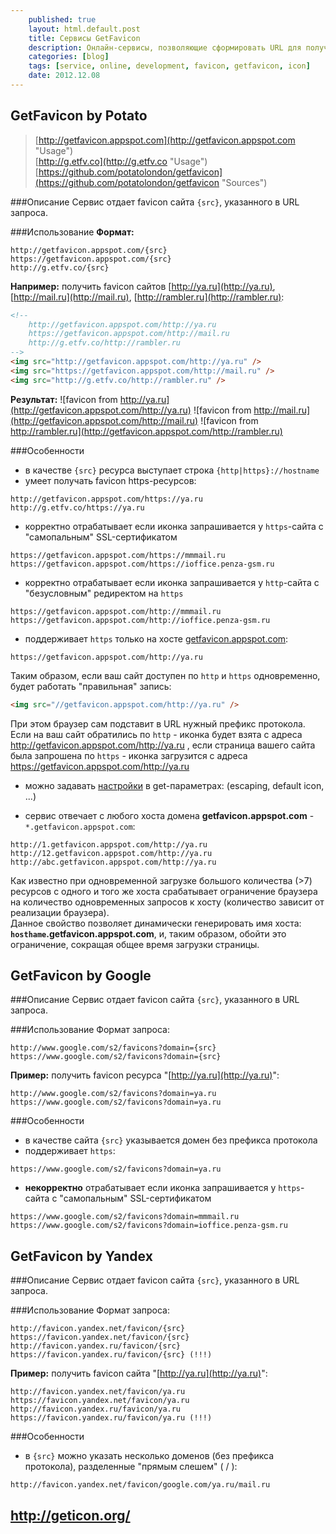 ```yaml
---
    published: true
    layout: html.default.post
    title: Сервисы GetFavicon
    description: Онлайн-сервисы, позволяющие сформировать URL для получения favicon произвольного сайта
    categories: [blog]
    tags: [service, online, development, favicon, getfavicon, icon]
    date: 2012.12.08
---
```


## GetFavicon by Potato
> [http://getfavicon.appspot.com](http://getfavicon.appspot.com "Usage")  
> [http://g.etfv.co](http://g.etfv.co "Usage")  
> [https://github.com/potatolondon/getfavicon](https://github.com/potatolondon/getfavicon "Sources")

###Описание
Сервис отдает favicon сайта `{src}`, указанного в URL запроса.

###Использование
**Формат:**

~~~
http://getfavicon.appspot.com/{src}
https://getfavicon.appspot.com/{src}
http://g.etfv.co/{src}
~~~
  
**Например:** получить favicon сайтов [http://ya.ru](http://ya.ru), [http://mail.ru](http://mail.ru), [http://rambler.ru](http://rambler.ru):

~~~html
<!--
    http://getfavicon.appspot.com/http://ya.ru
    https://getfavicon.appspot.com/http://mail.ru
    http://g.etfv.co/http://rambler.ru
-->
<img src="http://getfavicon.appspot.com/http://ya.ru" />
<img src="https://getfavicon.appspot.com/http://mail.ru" />
<img src="http://g.etfv.co/http://rambler.ru" />
~~~
**Результат:**
![favicon from http://ya.ru](http://getfavicon.appspot.com/http://ya.ru)
![favicon from http://mail.ru](http://getfavicon.appspot.com/http://mail.ru)
![favicon from http://rambler.ru](http://getfavicon.appspot.com/http://rambler.ru)

###Особенности
*   в качестве `{src}` ресурса выступает строка `{http|https}://hostname`
*   умеет получать favicon https-ресурсов:

~~~
http://getfavicon.appspot.com/https://ya.ru
http://g.etfv.co/https://ya.ru
~~~
*   корректно отрабатывает если иконка запрашивается у `https`-сайта с "самопальным" SSL-сертификатом

~~~
https://getfavicon.appspot.com/https://mmmail.ru
https://getfavicon.appspot.com/https://ioffice.penza-gsm.ru
~~~

*   корректно отрабатывает если иконка запрашивается у `http`-сайта с "безусловным" редиректом на `https`

~~~
https://getfavicon.appspot.com/http://mmmail.ru
https://getfavicon.appspot.com/http://ioffice.penza-gsm.ru
~~~

*   поддерживает `https` только на хосте [getfavicon.appspot.com](https://getfavicon.appspot.com/):

~~~
https://getfavicon.appspot.com/http://ya.ru
~~~
Таким образом, если ваш сайт доступен по `http` и `https` одновременно, будет работать "правильная" запись:

~~~html
<img src="//getfavicon.appspot.com/http://ya.ru" />
~~~
При этом браузер сам подставит в URL нужный префикс протокола.  
Если на ваш сайт обратились по `http` - иконка будет взята с адреса http://getfavicon.appspot.com/http://ya.ru ,
если страница вашего сайта была запрошена по `https` - иконка загрузится с адреса https://getfavicon.appspot.com/http://ya.ru

*   можно задавать [настройки](http://g.etfv.co/) в get-параметрах: (escaping, default icon, ...)

*   сервис отвечает с любого хоста домена **getfavicon.appspot.com** - `*.getfavicon.appspot.com`:

~~~
http://1.getfavicon.appspot.com/http://ya.ru
http://12.getfavicon.appspot.com/http://ya.ru
http://abc.getfavicon.appspot.com/http://ya.ru
~~~
Как известно при одновременной загрузке большого количества (>7) ресурсов с одного и того же хоста срабатывает ограничение браузера на количество одновременных запросов к хосту (количество зависит от реализации браузера).  
Данное свойство позволяет динамически генерировать имя хоста: **`hosthame`.getfavicon.appspot.com**, и, таким образом, обойти это ограничение, сокращая общее время загрузки страницы.



## GetFavicon by Google

###Описание
Сервис отдает favicon сайта `{src}`, указанного в URL запроса.

###Использование
Формат запроса:

~~~
http://www.google.com/s2/favicons?domain={src}
https://www.google.com/s2/favicons?domain={src}
~~~

**Пример:** получить favicon ресурса "[http://ya.ru](http://ya.ru)":

~~~
http://www.google.com/s2/favicons?domain=ya.ru
https://www.google.com/s2/favicons?domain=ya.ru
~~~

###Особенности
*   в качестве сайта `{src}` указывается домен без префикса протокола
*   поддерживает `https`:

~~~
https://www.google.com/s2/favicons?domain=ya.ru
~~~

*   **некорректно** отрабатывает если иконка запрашивается у `https`-сайта с "самопальным" SSL-сертификатом

~~~
https://www.google.com/s2/favicons?domain=mmmail.ru
https://www.google.com/s2/favicons?domain=ioffice.penza-gsm.ru
~~~



## GetFavicon by Yandex

###Описание
Сервис отдает favicon сайта `{src}`, указанного в URL запроса.

###Использование
Формат запроса:

~~~
http://favicon.yandex.net/favicon/{src}
https://favicon.yandex.net/favicon/{src}
http://favicon.yandex.ru/favicon/{src}
https://favicon.yandex.ru/favicon/{src} (!!!)
~~~

**Пример:** получить favicon сайта "[http://ya.ru](http://ya.ru)":

~~~
http://favicon.yandex.net/favicon/ya.ru
https://favicon.yandex.net/favicon/ya.ru
http://favicon.yandex.ru/favicon/ya.ru
https://favicon.yandex.ru/favicon/ya.ru (!!!)
~~~

###Особенности
*   в `{src}` можно указать несколько доменов (без префикса протокола), разделенные "прямым слешем" ( / ):

~~~
http://favicon.yandex.net/favicon/google.com/ya.ru/mail.ru
~~~

## http://geticon.org/



